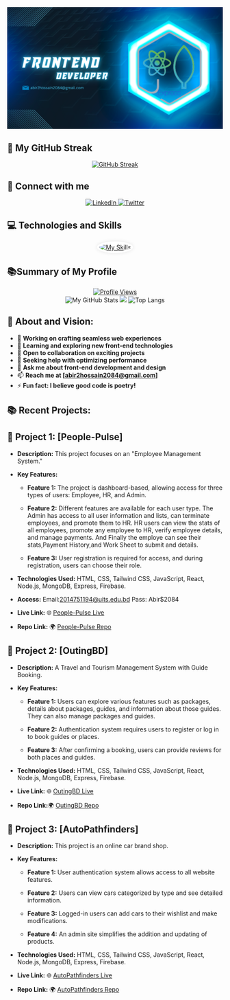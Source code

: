 
<!-- Banner -->
<div align="center">
  <img src="https://github.com/Abirhossain2084/Abirhossain2084/blob/main/images/abir_git_cover%20(1).png?raw=true" alt="Web Developer">
</div>


<!-- Streak -->
## 🚀 My GitHub Streak

<div align="center">
  <a href="https://git.io/streak-stats">
    <img src="https://github-readme-streak-stats.herokuapp.com?user=Abirhossain2084&theme=windows-dark&card_width=500" alt="GitHub Streak" />
  </a>
</div>

<!-- Social Media Connect Buttons -->
## 🤝 Connect with me


<div align="center">

  <a href="https://www.linkedin.com/in/md-abir-hossain-212051275/">
    <img src="https://img.shields.io/badge/-LinkedIn-blue?style=flat&logo=LinkedIn&logoColor=white" alt="LinkedIn" />
  </a>

 <a href="https://twitter.com/ABIR2084">
    <img src="https://img.shields.io/badge/-Twitter-blue?style=flat&logo=Twitter&logoColor=white" alt="Twitter" />
  </a>
 
</div>


<!-- Technologies Icons -->
## 💻 Technologies and Skills

<div align="center">
  <a href="https://skillicons.dev/icons?i=js,html,css,tailwind,mongodb,mysql,nodejs,express,react,vite,firebase,materialui,wordpress,figma">
    <img src="https://skillicons.dev/icons?i=js,html,css,tailwind,mongodb,mysql,nodejs,express,react,vite,firebase,materialui,wordpress,figma" alt="My Skills" style="border-radius: 50%; padding: 5px; background-color: #fff; box-shadow: 0 0 10px rgba(0, 0, 0, 0.1);">
  </a>
</div>



<!-- Summary of card -->

##  📚Summary of My Profile

<div align="center">
<!-- Profile View Button -->
<div align="center">
<a href="https://github.com/Abirhossain2084">
    <img src="https://komarev.com/ghpvc/?username=Abirhossain2084" alt="Profile Views" />
  </a>
</div>


<img src="http://github-profile-summary-cards.vercel.app/api/cards/stats?username=Abirhossain2084&theme=2077" alt="My GitHub Stats">


<img src="http://github-profile-summary-cards.vercel.app/api/cards/profile-details?username=Abirhossain2084&theme=2077" width="900"/>


 <img src="https://github-readme-stats.vercel.app/api/top-langs?username=Abirhossain2084&theme=radical&show_icons=true&locale=en&layout=compact" width="400" alt="Top Langs">

</div>


<!-- Vision -->
## 👋 About and Vision:

- 🔭 **Working on crafting seamless web experiences**
- 🌱 **Learning and exploring new front-end technologies**
- 👯 **Open to collaboration on exciting projects**
- 🤔 **Seeking help with optimizing performance**
- 💬 **Ask me about front-end development and design**
- 📫 **Reach me at [abir2hossain2084@gmail.com]**
- ⚡ **Fun fact: I believe good code is poetry!**

## 📚 Recent Projects:


<!-- Project 1 -->
## 🚀 Project 1: [People-Pulse]

- **Description:** This project focuses on an "Employee Management System."

- **Key Features:**
  - **Feature 1:** The project is dashboard-based, allowing access for three types of users: Employee, HR, and Admin.

  - **Feature 2:** Different features are available for each user type. The Admin has access to all user information and lists, can terminate employees, and promote them to HR. HR users can view the stats of all employees, promote any employee to HR, verify employee details, and manage payments. And Finally the employe can see their stats,Payment History,and Work Sheet to submit and details.

  - **Feature 3:** User registration is required for access, and during registration, users can choose their role.

- **Technologies Used:** HTML, CSS, Tailwind CSS, JavaScript, React, Node.js, MongoDB, Express, Firebase.


- **Access:** Email:2014751194@uits.edu.bd
              Pass: Abir$2084

- **Live Link:** 🌐 [People-Pulse Live](https://people-pulse-63cf6.web.app/)

- **Repo Link:** 🌍 [People-Pulse Repo](https://github.com/Abirhossain2084/People-Pulse-Client)




<!-- Project 2 -->
## 🚀 Project 2: [OutingBD]

- **Description:** A Travel and Tourism Management System with Guide Booking.

- **Key Features:**
  - **Feature 1:** Users can explore various features such as packages, details about packages, guides, and information about those guides. They can also manage packages and guides.

  - **Feature 2:** Authentication system requires users to register or log in to book guides or places.

  - **Feature 3:** After confirming a booking, users can provide reviews for both places and guides.

- **Technologies Used:** HTML, CSS, Tailwind CSS, JavaScript, React, Node.js, MongoDB, Express, Firebase.

- **Live Link:** 🌐 [OutingBD Live](https://outingbd-e0644.web.app/)

- **Repo Link:**🌍 [OutingBD Repo](https://github.com/Abirhossain2084/Outing-bd)




<!-- Project 3 -->
## 🚀 Project 3: [AutoPathfinders]

- **Description:** This project is an online car brand shop.

- **Key Features:**
  - **Feature 1:** User authentication system allows access to all website features.

  - **Feature 2:** Users can view cars categorized by type and see detailed information.

  - **Feature 3:** Logged-in users can add cars to their wishlist and make modifications.

  - **Feature 4:** An admin site simplifies the addition and updating of products.

- **Technologies Used:** HTML, CSS, Tailwind CSS, JavaScript, React, Node.js, MongoDB, Express, Firebase.

- **Live Link:** 🌐 [AutoPathfinders Live](https://autopathfinders.web.app/)

- **Repo Link:** 🌍 [AutoPathfinders Repo](https://github.com/Abirhossain2084/AutoPathfinders-Client)
